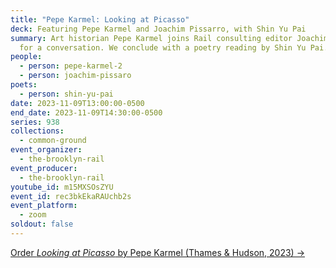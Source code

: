```yaml
---
title: "Pepe Karmel: Looking at Picasso"
deck: Featuring Pepe Karmel and Joachim Pissarro, with Shin Yu Pai
summary: Art historian Pepe Karmel joins Rail consulting editor Joachim Pissarro
  for a conversation. We conclude with a poetry reading by Shin Yu Pai.
people:
  - person: pepe-karmel-2
  - person: joachim-pissaro
poets:
  - person: shin-yu-pai
date: 2023-11-09T13:00:00-0500
end_date: 2023-11-09T14:30:00-0500
series: 938
collections:
  - common-ground
event_organizer:
  - the-brooklyn-rail
event_producer:
  - the-brooklyn-rail
youtube_id: m15MXSOsZYU
event_id: rec3bkEkaRAUchb2s
event_platform:
  - zoom
soldout: false
---
```

[Order *Looking at Picasso* by Pepe Karmel (Thames & Hudson, 2023) →](https://www.thamesandhudsonusa.com/books/looking-at-picasso-hardcover)